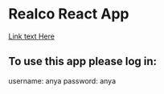 # Realco React App

[Link text Here](https://anna5756855.github.io/realco-app/)

## To use this app please log in:
username: anya
password: anya
